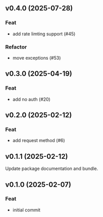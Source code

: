 ## v0.4.0 (2025-07-28)

### Feat

- add rate limting support (#45)

### Refactor

- move exceptions (#53)

## v0.3.0 (2025-04-19)

### Feat

- add no auth (#20)

## v0.2.0 (2025-02-12)

### Feat

- add request method (#6)

## v0.1.1 (2025-02-12)

Update package documentation and bundle.

## v0.1.0 (2025-02-07)

### Feat

- initial commit

